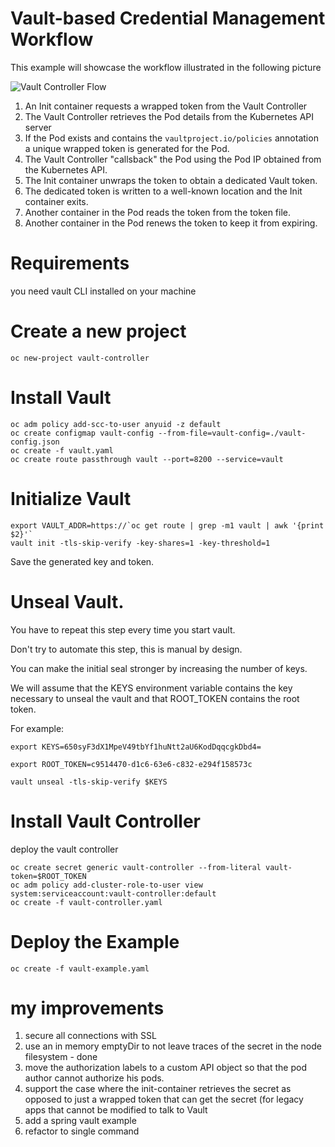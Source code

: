 # Vault-based Credential Management Workflow

This example will showcase the workflow illustrated in the following picture

![Vault Controller Flow](../images/vault-controller-raf.png)

1. An Init container requests a wrapped token from the Vault Controller
2. The Vault Controller retrieves the Pod details from the Kubernetes API server
3. If the Pod exists and contains the `vaultproject.io/policies` annotation a unique wrapped token is generated for the Pod.
4. The Vault Controller "callsback" the Pod using the Pod IP obtained from the Kubernetes API.
5. The Init container unwraps the token to obtain a dedicated Vault token.
6. The dedicated token is written to a well-known location and the Init container exits.
7. Another container in the Pod reads the token from the token file.
8. Another container in the Pod renews the token to keep it from expiring.

# Requirements
you need vault CLI installed on your machine

# Create a new project
```
oc new-project vault-controller
```

# Install Vault
```
oc adm policy add-scc-to-user anyuid -z default
oc create configmap vault-config --from-file=vault-config=./vault-config.json
oc create -f vault.yaml
oc create route passthrough vault --port=8200 --service=vault
```
# Initialize Vault
```
export VAULT_ADDR=https://`oc get route | grep -m1 vault | awk '{print $2}'`
vault init -tls-skip-verify -key-shares=1 -key-threshold=1
```
Save the generated key and token. 

# Unseal Vault.
 
You have to repeat this step every time you start vault. 

Don't try to automate this step, this is manual by design. 

You can make the initial seal stronger by increasing the number of keys. 

We will assume that the KEYS environment variable contains the key necessary to unseal the vault and that ROOT_TOKEN contains the root token.

For example:

`export KEYS=650syF3dX1MpeV49tbYf1huNtt2aU6KodDqqcgkDbd4=`

`export ROOT_TOKEN=c9514470-d1c6-63e6-c832-e294f158573c`

```
vault unseal -tls-skip-verify $KEYS
```

# Install Vault Controller

deploy the vault controller
```
oc create secret generic vault-controller --from-literal vault-token=$ROOT_TOKEN
oc adm policy add-cluster-role-to-user view system:serviceaccount:vault-controller:default
oc create -f vault-controller.yaml
```
# Deploy the Example
```
oc create -f vault-example.yaml
```


# my improvements

1. secure all connections with SSL
2. use an in memory emptyDir to not leave traces of the secret in the node filesystem - done
3. move the authorization labels to a custom API object so that the pod author cannot authorize his pods.
4. support the case where the init-container retrieves the secret as opposed to just a wrapped token that can get the secret (for legacy apps that cannot be modified to talk to Vault
5. add a spring vault example
6. refactor to single command
